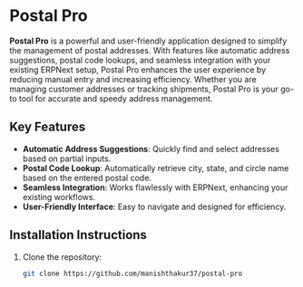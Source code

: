 # Postal Pro

**Postal Pro** is a powerful and user-friendly application designed to simplify the management of postal addresses. With features like automatic address suggestions, postal code lookups, and seamless integration with your existing ERPNext setup, Postal Pro enhances the user experience by reducing manual entry and increasing efficiency. Whether you are managing customer addresses or tracking shipments, Postal Pro is your go-to tool for accurate and speedy address management.

## Key Features
- **Automatic Address Suggestions**: Quickly find and select addresses based on partial inputs.
- **Postal Code Lookup**: Automatically retrieve city, state, and circle name based on the entered postal code.
- **Seamless Integration**: Works flawlessly with ERPNext, enhancing your existing workflows.
- **User-Friendly Interface**: Easy to navigate and designed for efficiency.

## Installation Instructions
1. Clone the repository:
   ```bash
   git clone https://github.com/manishthakur37/postal-pro
